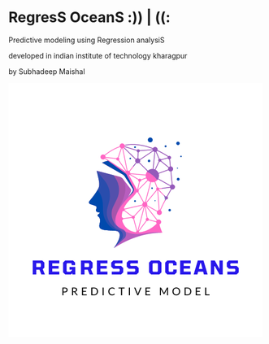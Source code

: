 # RegresS OceanS  :)) | ((:
Predictive modeling using Regression analysiS




developed in indian institute of technology kharagpur



by Subhadeep Maishal

![Figure](https://github.com/subhadeep-maishal/RegresS_OceanS/blob/main/Logo%20Predict.png)
